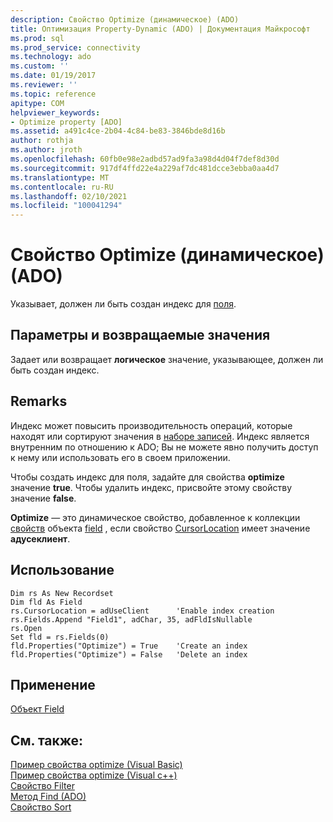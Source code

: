 ```yaml
---
description: Свойство Optimize (динамическое) (ADO)
title: Оптимизация Property-Dynamic (ADO) | Документация Майкрософт
ms.prod: sql
ms.prod_service: connectivity
ms.technology: ado
ms.custom: ''
ms.date: 01/19/2017
ms.reviewer: ''
ms.topic: reference
apitype: COM
helpviewer_keywords:
- Optimize property [ADO]
ms.assetid: a491c4ce-2b04-4c84-be83-3846bde8d16b
author: rothja
ms.author: jroth
ms.openlocfilehash: 60fb0e98e2adbd57ad9fa3a98d4d04f7def8d30d
ms.sourcegitcommit: 917df4ffd22e4a229af7dc481dcce3ebba0aa4d7
ms.translationtype: MT
ms.contentlocale: ru-RU
ms.lasthandoff: 02/10/2021
ms.locfileid: "100041294"
---
```

# <a name="optimize-property-dynamic-ado"></a>Свойство Optimize (динамическое) (ADO)
Указывает, должен ли быть создан индекс для [поля](./field-object.md).  
  
## <a name="settings-and-return-values"></a>Параметры и возвращаемые значения  
 Задает или возвращает **логическое** значение, указывающее, должен ли быть создан индекс.  
  
## <a name="remarks"></a>Remarks  
 Индекс может повысить производительность операций, которые находят или сортируют значения в [наборе записей](./recordset-object-ado.md). Индекс является внутренним по отношению к ADO; Вы не можете явно получить доступ к нему или использовать его в своем приложении.  
  
 Чтобы создать индекс для поля, задайте для свойства **optimize** значение **true**. Чтобы удалить индекс, присвойте этому свойству значение **false**.  
  
 **Optimize** — это динамическое свойство, добавленное к коллекции [свойств](./properties-collection-ado.md) объекта [field](./field-object.md) , если свойство [CursorLocation](./cursorlocation-property-ado.md) имеет значение **адусеклиент**.  
  
## <a name="usage"></a>Использование  
  
```  
Dim rs As New Recordset  
Dim fld As Field  
rs.CursorLocation = adUseClient      'Enable index creation  
rs.Fields.Append "Field1", adChar, 35, adFldIsNullable  
rs.Open  
Set fld = rs.Fields(0)  
fld.Properties("Optimize") = True    'Create an index  
fld.Properties("Optimize") = False   'Delete an index  
```  
  
## <a name="applies-to"></a>Применение  
 [Объект Field](./field-object.md)  
  
## <a name="see-also"></a>См. также:  
 [Пример свойства optimize (Visual Basic)](./optimize-property-example-vb.md)   
 [Пример свойства optimize (Visual c++)](./optimize-property-example-vc.md)   
 [Свойство Filter](./filter-property.md)   
 [Метод Find (ADO)](./find-method-ado.md)   
 [Свойство Sort](./sort-property.md)